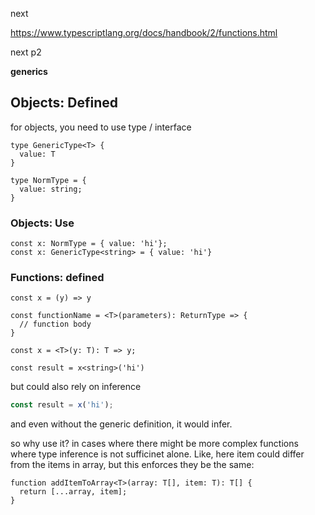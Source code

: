

next

https://www.typescriptlang.org/docs/handbook/2/functions.html



next p2

__generics__

## Objects: Defined

for objects, you need to use type / interface

```tsx
type GenericType<T> {
  value: T
}

type NormType = {
  value: string;
}
```

### Objects: Use

```tsx
const x: NormType = { value: 'hi'};
const x: GenericType<string> = { value: 'hi'}
```

### Functions: defined

```tsx
const x = (y) => y

const functionName = <T>(parameters): ReturnType => {
  // function body
}

const x = <T>(y: T): T => y;

const result = x<string>('hi')
```

but could also rely on inference

```jsx
const result = x('hi');
```

and even without the generic definition, it would infer.

so why use it? in cases where there might be more complex functions where type inference is not sufficinet alone.  Like, here item could differ from the items in array, but this enforces they be the same:

```tsx
function addItemToArray<T>(array: T[], item: T): T[] {
  return [...array, item];
}
```




